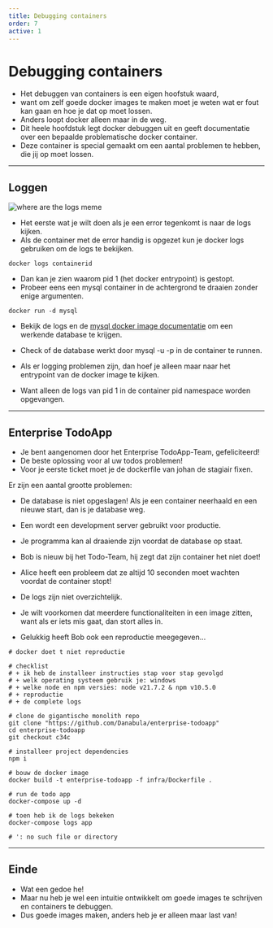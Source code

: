 ```yaml
---
title: Debugging containers
order: 7
active: 1
---
```


# Debugging containers

- Het debuggen van containers is een eigen hoofstuk waard,
- want om zelf goede docker images te maken moet je weten wat er fout kan gaan en hoe je dat op moet lossen.
- Anders loopt docker alleen maar in de weg.
- Dit heele hoofdstuk legt docker debuggen uit en geeft documentatie over een bepaalde problematische docker container.
- Deze container is special gemaakt om een aantal problemen te hebben, die jij op moet lossen.

---

## Loggen

![where are the logs meme](@where-are-the-logs.png)

- Het eerste wat je wilt doen als je een error tegenkomt is naar de logs kijken.
- Als de container met de error handig is opgezet kun je docker logs gebruiken om de logs te bekijken.

```shell
docker logs containerid
```

- Dan kan je zien waarom pid 1 (het docker entrypoint) is gestopt.
- Probeer eens een mysql container in de achtergrond te draaien zonder enige argumenten.

```shell
docker run -d mysql
```

- Bekijk de logs en de [mysql docker image documentatie](https://hub.docker.com/_/mysql/) om een werkende database te krijgen.
- Check of de database werkt door mysql -u <user> -p in de container te runnen.

- Als er logging problemen zijn, dan hoef je alleen maar naar het entrypoint van de docker image te kijken.
- Want alleen de logs van pid 1 in de container pid namespace worden opgevangen.

---

## Enterprise TodoApp

- Je bent aangenomen door het Enterprise TodoApp-Team, gefeliciteerd!
- De beste oplossing voor al uw todos problemen!
- Voor je eerste ticket moet je de dockerfile van johan de stagiair fixen.

Er zijn een aantal grootte problemen:

- De database is niet opgeslagen! Als je een container neerhaald en een nieuwe start, dan is je database weg.
- Een wordt een development server gebruikt voor productie.
- Je programma kan al draaiende zijn voordat de database op staat.
- Bob is nieuw bij het Todo-Team, hij zegt dat zijn container het niet doet!
- Alice heeft een probleem dat ze altijd 10 seconden moet wachten voordat de container stopt!
- De logs zijn niet overzichtelijk.
- Je wilt voorkomen dat meerdere functionaliteiten in een image zitten, want als er iets mis gaat, dan stort alles in.

- Gelukkig heeft Bob ook een reproductie meegegeven...

```shell
# docker doet t niet reproductie

# checklist
# + ik heb de installeer instructies stap voor stap gevolgd
# + welk operating systeem gebruik je: windows
# + welke node en npm versies: node v21.7.2 & npm v10.5.0
# + reproductie
# + de complete logs

# clone de gigantische monolith repo
git clone "https://github.com/Danabula/enterprise-todoapp"
cd enterprise-todoapp
git checkout c34c

# installeer project dependencies
npm i

# bouw de docker image
docker build -t enterprise-todoapp -f infra/Dockerfile .

# run de todo app
docker-compose up -d

# toen heb ik de logs bekeken
docker-compose logs app

# ': no such file or directory
```

---

## Einde

- Wat een gedoe he!
- Maar nu heb je wel een intuitie ontwikkelt om goede images te schrijven en containers te debuggen.
- Dus goede images maken, anders heb je er alleen maar last van!
